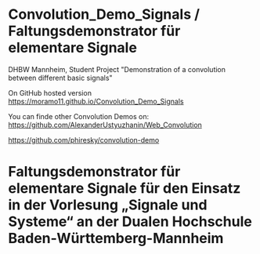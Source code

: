 # Convolution_Demo_Signals / Faltungsdemonstrator für elementare Signale
DHBW Mannheim, Student Project 
"Demonstration of a convolution between different basic signals"

On GitHub hosted version https://moramo11.github.io/Convolution_Demo_Signals

You can finde other Convolution Demos on:
https://github.com/AlexanderUstyuzhanin/Web_Convolution

https://github.com/phiresky/convolution-demo


# Faltungsdemonstrator für elementare Signale für den Einsatz in der Vorlesung „Signale und Systeme“ an der Dualen Hochschule Baden-Württemberg-Mannheim
